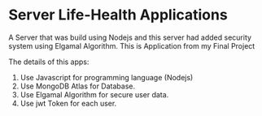 # Server Life-Health Applications

A Server that was build using Nodejs and this server had added security system using Elgamal Algorithm. This is Application from my Final Project

The details of this apps:

1. Use Javascript for programming language (Nodejs)
2. Use MongoDB Atlas for Database.
3. Use Elgamal Algorithm for secure user data.
4. Use jwt Token for each user.

